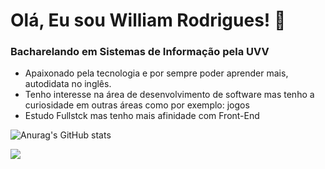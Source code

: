 # Olá, Eu sou William Rodrigues! 👋

### Bacharelando em Sistemas de Informação pela UVV

- Apaixonado pela tecnologia e por sempre poder aprender mais, autodidata no inglês.
- Tenho interesse na área de desenvolvimento de software mas tenho a curiosidade em outras áreas como por exemplo: jogos
- Estudo Fullstck mas tenho mais afinidade com Front-End

  
![Anurag's GitHub stats](https://github-readme-stats.vercel.app/api?username=oWilliamRodrigues&show_icons=true&theme=radical)

<!-- Layout de Linguagens mais usadas

![Top Langs](https://github-readme-stats.vercel.app/api/top-langs/?username=oWilliamRodrigues&layout=compact)

-->

<div>
  <a href="https://www.linkedin.com/in/william-rodrigues03/" target="_blank"><img src="https://img.shields.io/badge/-LinkedIn-%230077B5?style=for-the-badge&logo=linkedin&logoColor=white" target="_blank"></a>
  
</div>
<!--
**oWilliamRodrigues/oWilliamRodrigues** is a ✨ _special_ ✨ repository because its `README.md` (this file) appears on your GitHub profile.
